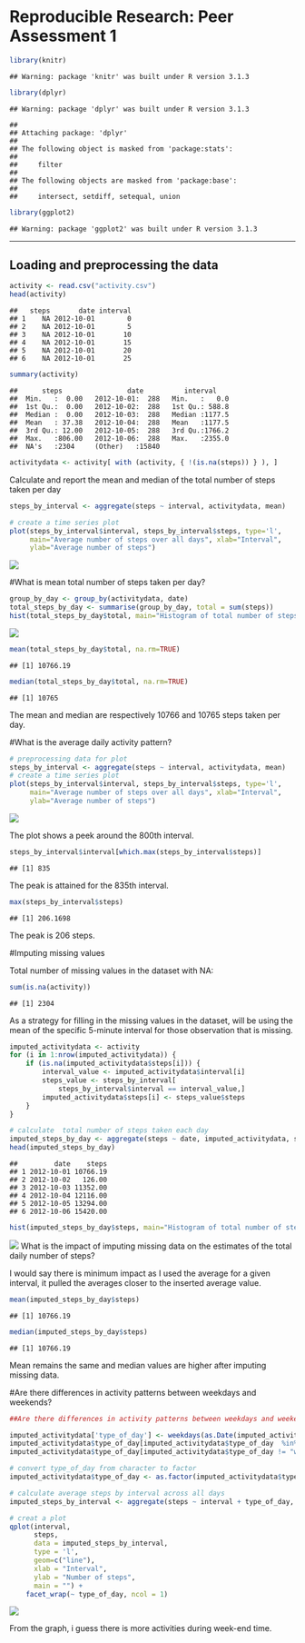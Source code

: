 # Reproducible Research: Peer Assessment 1


```r
library(knitr)
```

```
## Warning: package 'knitr' was built under R version 3.1.3
```

```r
library(dplyr)
```

```
## Warning: package 'dplyr' was built under R version 3.1.3
```

```
## 
## Attaching package: 'dplyr'
## 
## The following object is masked from 'package:stats':
## 
##     filter
## 
## The following objects are masked from 'package:base':
## 
##     intersect, setdiff, setequal, union
```

```r
library(ggplot2)
```

```
## Warning: package 'ggplot2' was built under R version 3.1.3
```


---
Loading and preprocessing the data
---



```r
activity <- read.csv("activity.csv")
head(activity)
```

```
##   steps       date interval
## 1    NA 2012-10-01        0
## 2    NA 2012-10-01        5
## 3    NA 2012-10-01       10
## 4    NA 2012-10-01       15
## 5    NA 2012-10-01       20
## 6    NA 2012-10-01       25
```

```r
summary(activity)
```

```
##      steps                date          interval     
##  Min.   :  0.00   2012-10-01:  288   Min.   :   0.0  
##  1st Qu.:  0.00   2012-10-02:  288   1st Qu.: 588.8  
##  Median :  0.00   2012-10-03:  288   Median :1177.5  
##  Mean   : 37.38   2012-10-04:  288   Mean   :1177.5  
##  3rd Qu.: 12.00   2012-10-05:  288   3rd Qu.:1766.2  
##  Max.   :806.00   2012-10-06:  288   Max.   :2355.0  
##  NA's   :2304     (Other)   :15840
```

```r
activitydata <- activity[ with (activity, { !(is.na(steps)) } ), ]
```

Calculate and report the mean and median of the total number of steps taken per day

```r
steps_by_interval <- aggregate(steps ~ interval, activitydata, mean)

# create a time series plot 
plot(steps_by_interval$interval, steps_by_interval$steps, type='l', 
     main="Average number of steps over all days", xlab="Interval", 
     ylab="Average number of steps")
```

![](PA1_template_files/figure-html/unnamed-chunk-3-1.png) 

#What is mean total number of steps taken per day?



```r
group_by_day <- group_by(activitydata, date)
total_steps_by_day <- summarise(group_by_day, total = sum(steps))
hist(total_steps_by_day$total, main="Histogram of total number of steps per day", xlab="Total number of steps in a day")
```

![](PA1_template_files/figure-html/unnamed-chunk-4-1.png) 

```r
mean(total_steps_by_day$total, na.rm=TRUE)
```

```
## [1] 10766.19
```

```r
median(total_steps_by_day$total, na.rm=TRUE)
```

```
## [1] 10765
```
The mean and median are respectively 10766 and 10765 steps taken per day. 

#What is the average daily activity pattern?

```r
# preprocessing data for plot
steps_by_interval <- aggregate(steps ~ interval, activitydata, mean)
# create a time series plot 
plot(steps_by_interval$interval, steps_by_interval$steps, type='l', 
     main="Average number of steps over all days", xlab="Interval", 
     ylab="Average number of steps")
```

![](PA1_template_files/figure-html/unnamed-chunk-5-1.png) 

The plot shows a peek around the 800th interval.


```r
steps_by_interval$interval[which.max(steps_by_interval$steps)]
```

```
## [1] 835
```

The peak is attained for the 835th interval.


```r
max(steps_by_interval$steps)
```

```
## [1] 206.1698
```

The peak is 206 steps.

#Imputing missing values

Total number of missing values in the dataset with NA:


```r
sum(is.na(activity))
```

```
## [1] 2304
```

As a strategy for filling in the missing values in the dataset, will be using the mean of the specific 5-minute interval for those observation that is missing.


```r
imputed_activitydata <- activity
for (i in 1:nrow(imputed_activitydata)) {
    if (is.na(imputed_activitydata$steps[i])) {
        interval_value <- imputed_activitydata$interval[i]
        steps_value <- steps_by_interval[
            steps_by_interval$interval == interval_value,]
        imputed_activitydata$steps[i] <- steps_value$steps
    }
}
```


```r
# calculate  total number of steps taken each day
imputed_steps_by_day <- aggregate(steps ~ date, imputed_activitydata, sum)
head(imputed_steps_by_day)
```

```
##         date    steps
## 1 2012-10-01 10766.19
## 2 2012-10-02   126.00
## 3 2012-10-03 11352.00
## 4 2012-10-04 12116.00
## 5 2012-10-05 13294.00
## 6 2012-10-06 15420.00
```

```r
hist(imputed_steps_by_day$steps, main="Histogram of total number of steps per day (imputed)", xlab="Total number of steps in a day")
```

![](PA1_template_files/figure-html/unnamed-chunk-10-1.png) 
What is the impact of imputing missing data on the estimates of the total daily number of steps?

I would say there is minimum impact as  I used the average for a given interval, it pulled the averages closer to the inserted average value.



```r
mean(imputed_steps_by_day$steps)
```

```
## [1] 10766.19
```

```r
median(imputed_steps_by_day$steps)
```

```
## [1] 10766.19
```

Mean remains the same and median values are higher after imputing missing data.


#Are there differences in activity patterns between weekdays and weekends?


```r
##Are there differences in activity patterns between weekdays and weekends?

imputed_activitydata['type_of_day'] <- weekdays(as.Date(imputed_activitydata$date))
imputed_activitydata$type_of_day[imputed_activitydata$type_of_day  %in% c('Saturday','Sunday') ] <- "weekend"
imputed_activitydata$type_of_day[imputed_activitydata$type_of_day != "weekend"] <- "weekday"

# convert type_of_day from character to factor
imputed_activitydata$type_of_day <- as.factor(imputed_activitydata$type_of_day)

# calculate average steps by interval across all days
imputed_steps_by_interval <- aggregate(steps ~ interval + type_of_day, imputed_activitydata, mean)

# creat a plot
qplot(interval, 
      steps, 
      data = imputed_steps_by_interval, 
      type = 'l', 
      geom=c("line"),
      xlab = "Interval", 
      ylab = "Number of steps", 
      main = "") +
    facet_wrap(~ type_of_day, ncol = 1)
```

![](PA1_template_files/figure-html/unnamed-chunk-12-1.png) 

From the graph, i guess there is more activities during week-end time.

